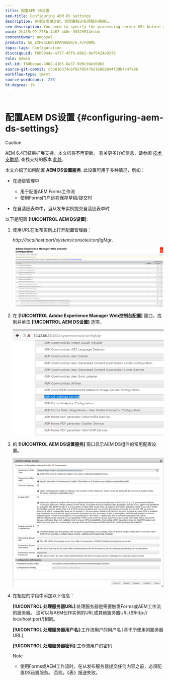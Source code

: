 ```yaml
---
title: 配置AEM DS设置
seo-title: Configuring AEM DS settings
description: 在提交表单之前，您需要指定处理服务器URL。
seo-description: You need to specify the processing server URL before you submit a form.
uuid: 2b415c99-275b-4b67-bb8e-35329514ecbb
contentOwner: amgoyal
products: SG_EXPERIENCEMANAGER/6.4/FORMS
topic-tags: Configuration
discoiquuid: fbb9044a-a737-45f6-8062-0ef5424a92f8
role: Admin
exl-id: f60beaae-4082-4165-8a37-9d9c94e360b2
source-git-commit: c5b816d74c6f02f85476d16868844f39b4c47996
workflow-type: tm+mt
source-wordcount: '276'
ht-degree: 1%

---
```


# 配置AEM DS设置 {#configuring-aem-ds-settings}

>[!CAUTION]
>
>AEM 6.4已结束扩展支持，本文档将不再更新。 有关更多详细信息，请参阅 [技术支助期](https://helpx.adobe.com/cn/support/programs/eol-matrix.html). 查找支持的版本 [此处](https://experienceleague.adobe.com/docs/).

本文介绍了如何配置 **AEM DS设置服务**. 此设置可用于多种情况，例如：

* 在通信管理中

   * 用于配置AEM Forms工作流
   * 使用Forms门户远程保存草稿/提交时

* 在自适应表单中，当从发布实例提交自适应表单时

以下是配置 **[!UICONTROL AEM DS设置]**:

1. 使用URL在发布实例上打开配置管理器：

   *http://localhost:port/system/console/configMgr*.

   ![aem_web_configuration_console](assets/aem_web_configuration_console.png)

1. 在 **[!UICONTROL Adobe Experience Manager Web控制台配置]** 窗口，找到并单击 **[!UICONTROL AEM DS设置]** 选项。

   ![ds_settings](assets/ds_settings.png)

1. 的 **[!UICONTROL AEM DS设置服务]** 窗口显示AEM DS组件的常用配置设置。

   ![ds_settings_1](assets/ds_settings_1.png)

1. 在相应的字段中添加以下信息：

   **[!UICONTROL 处理服务器URL]**:处理服务器是需要触发Forms或AEM工作流的服务器。 这可以与AEM创作实例的URL或其他服务器URL(即http:// localhost:port/)相同。

   **[!UICONTROL 处理服务器用户名]**:工作流用户的用户名 [基于所使用的服务器URL]

   **[!UICONTROL 处理服务器密码]**:工作流用户的密码

   >[!NOTE]
   >
   >* 使用Forms或AEM工作流时，在从发布服务器提交任何内容之前，必须配置DS设置服务。 否则，《表》报送失败。

